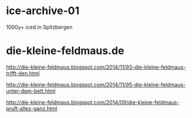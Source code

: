 # ice-archive-01

1000y+ iced in Spitzbergen



# die-kleine-feldmaus.de
http://die-kleine-feldmaus.blogspot.com/2014/11/93-die-kleine-feldmaus-trifft-den.html

http://die-kleine-feldmaus.blogspot.com/2014/11/95-die-kleine-feldmaus-unter-dem-bett.html

http://die-kleine-feldmaus.blogspot.com/2014/09/die-kleine-feldmaus-pruft-alles-ganz.html

